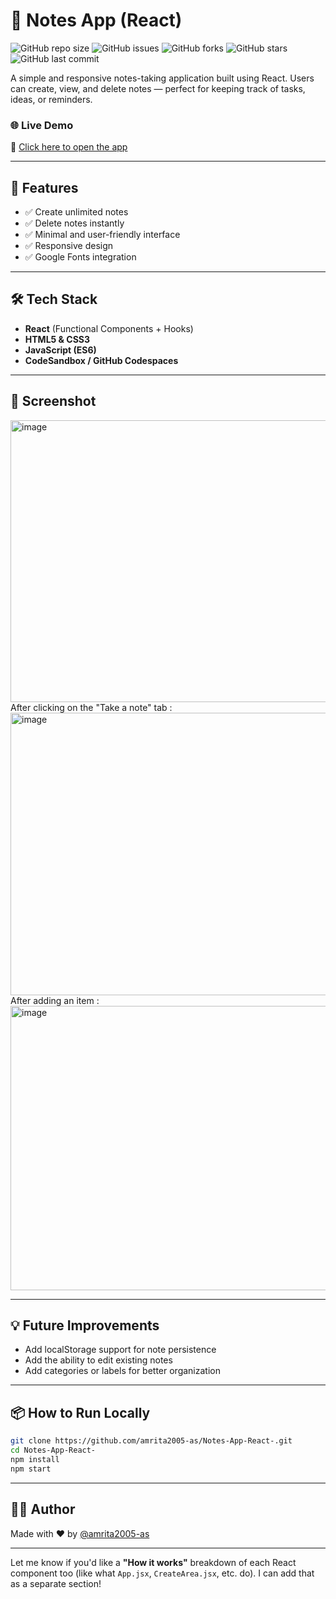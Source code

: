 # 📝 Notes App (React)

![GitHub repo size](https://img.shields.io/github/repo-size/amrita2005-as/Notes-App-React-)
![GitHub issues](https://img.shields.io/github/issues/amrita2005-as/Notes-App-React-)
![GitHub forks](https://img.shields.io/github/forks/amrita2005-as/Notes-App-React-?style=social)
![GitHub stars](https://img.shields.io/github/stars/amrita2005-as/Notes-App-React-?style=social)
![GitHub last commit](https://img.shields.io/github/last-commit/amrita2005-as/Notes-App-React-)


A simple and responsive notes-taking application built using React. Users can create, view, and delete notes — perfect for keeping track of tasks, ideas, or reminders.

### 🌐 Live Demo  
🔗 [Click here to open the app](https://vl7lxw.csb.app/)

---

## 🚀 Features

- ✅ Create unlimited notes
- ✅ Delete notes instantly
- ✅ Minimal and user-friendly interface
- ✅ Responsive design
- ✅ Google Fonts integration

---

## 🛠️ Tech Stack

- **React** (Functional Components + Hooks)
- **HTML5 & CSS3**
- **JavaScript (ES6)**
- **CodeSandbox / GitHub Codespaces**


---

## 📸 Screenshot

<img width="959" height="451" alt="image" src="https://github.com/user-attachments/assets/4418b138-0ac2-4d45-b43c-37b5bca25a07" />
    After clicking on the "Take a note" tab : 
<img width="959" height="452" alt="image" src="https://github.com/user-attachments/assets/85ffa646-1f7d-462d-96a0-e2a470ef6c57" />
    After adding an item : 
<img width="959" height="455" alt="image" src="https://github.com/user-attachments/assets/89d36d18-4bbf-4ab0-a844-d0c307a97313" />

---

## 💡 Future Improvements

- Add localStorage support for note persistence
- Add the ability to edit existing notes
- Add categories or labels for better organization

---

## 📦 How to Run Locally

```bash
git clone https://github.com/amrita2005-as/Notes-App-React-.git
cd Notes-App-React-
npm install
npm start
```
---
## 👩‍💻 Author
Made with ❤️ by [@amrita2005-as](https://github.com/amrita2005-as)

---
Let me know if you'd like a **"How it works"** breakdown of each React component too (like what `App.jsx`, `CreateArea.jsx`, etc. do). I can add that as a separate section!



